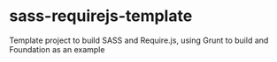 sass-requirejs-template
=======================

Template project to build SASS and Require.js, using Grunt to build and Foundation as an example
